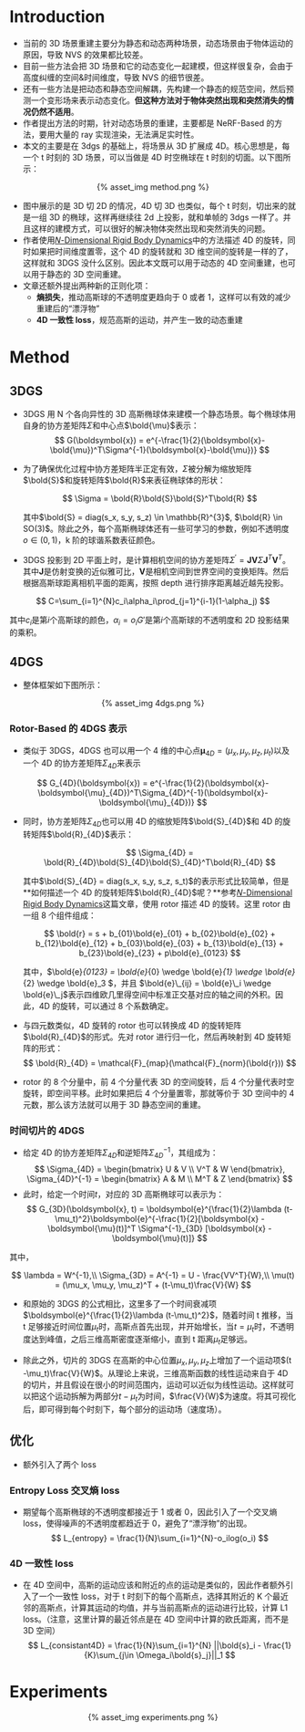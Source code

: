 # Introduction

- 当前的 3D 场景重建主要分为静态和动态两种场景，动态场景由于物体运动的原因，导致 NVS 的效果都比较差。
- 目前一些方法会把 3D 场景和它的动态变化一起建模，但这样很复杂，会由于高度纠缠的空间&时间维度，导致 NVS 的细节很差。
- 还有一些方法是把动态和静态空间解耦，先构建一个静态的规范空间，然后预测一个变形场来表示动态变化。**但这种方法对于物体突然出现和突然消失的情况仍然不适用**。
- 作者提出方法的时期，针对动态场景的重建，主要都是 NeRF-Based 的方法，要用大量的 ray 实现渲染，无法满足实时性。
- 本文的主要是在 3dgs 的基础上，将场景从 3D 扩展成 4D。核心思想是，每一个 t 时刻的 3D 场景，可以当做是 4D 时空椭球在 t 时刻的切面。以下图所示：

<p align="center">{% asset_img method.png %}</p>

- 图中展示的是 3D 切 2D 的情况，4D 切 3D 也类似，每个 t 时刻，切出来的就是一组 3D 的椭球，这样再继续往 2d 上投影，就和单帧的 3dgs 一样了。并且这样的建模方式，可以很好的解决物体突然出现和突然消失的问题。
- 作者使用[𝑁-Dimensional Rigid Body Dynamics](https://marctenbosch.com/ndphysics/NDrigidbody.pdf)中的方法描述 4D 的旋转，同时如果把时间维度置零，这个 4D 的旋转就和 3D 维空间的旋转是一样的了，这样就和 3DGS 没什么区别。因此本文既可以用于动态的 4D 空间重建，也可以用于静态的 3D 空间重建。
- 文章还额外提出两种新的正则化项：
  - **熵损失**，推动高斯球的不透明度更趋向于 0 或者 1，这样可以有效的减少重建后的“漂浮物”
  - **4D 一致性 loss**，规范高斯的运动，并产生一致的动态重建

# Method

## 3DGS

- 3DGS 用 N 个各向异性的 3D 高斯椭球体来建模一个静态场景。每个椭球体用自身的协方差矩阵$\Sigma$和中心点$\bold{\mu}$表示：
  $$
  G(\boldsymbol{x}) = e^{-\frac{1}{2}(\boldsymbol{x}-\bold{\mu})^T\Sigma^{-1}(\boldsymbol{x}-\bold{\mu})}
  $$
- 为了确保优化过程中协方差矩阵半正定有效，$\Sigma$被分解为缩放矩阵$\bold{S}$和旋转矩阵$\bold{R}$来表征椭球体的形状：

  $$
  \Sigma = \bold{R}\bold{S}\bold{S}^T\bold{R}
  $$

  其中$\bold{S} = diag(s_x, s_y, s_z) \in \mathbb{R}^{3}$, $\bold{R} \in SO(3)$。除此之外，每个高斯椭球体还有一些可学习的参数，例如不透明度$o \in (0,1)$，k 阶的球谐系数表征颜色。

- 3DGS 投影到 2D 平面上时，是计算相机空间的协方差矩阵$\Sigma^{'} = \boldsymbol{J}\boldsymbol{V}\Sigma\boldsymbol{J}^T\boldsymbol{V}^T$。其中$\boldsymbol{J}$是仿射变换的近似雅可比，$\boldsymbol{V}$是相机空间到世界空间的变换矩阵。然后根据高斯球距离相机平面的距离，按照 depth 进行排序距离越近越先投影。

$$
C=\sum_{i=1}^{N}c_i\alpha_i\prod_{j=1}^{i-1}(1-\alpha_j)
$$

其中$c_i$是第$i$个高斯球的颜色，$\alpha_i = o_iG'$是第$i$个高斯球的不透明度和 2D 投影结果的乘积。

## 4DGS

- 整体框架如下图所示：
<p align="center">{% asset_img 4dgs.png %}</p>

### Rotor-Based 的 4DGS 表示

- 类似于 3DGS，4DGS 也可以用一个 4 维的中心点$\boldsymbol{\mu}_{4D} = (\mu_x, \mu_y, \mu_z, \mu_t)$以及一个 4D 的协方差矩阵$\Sigma_{4D}$来表示

$$
G_{4D}(\boldsymbol{x}) = e^{-\frac{1}{2}(\boldsymbol{x}-\boldsymbol{\mu}_{4D})^T\Sigma_{4D}^{-1}(\boldsymbol{x}-\boldsymbol{\mu}_{4D})}
$$

- 同时，协方差矩阵$\Sigma_{4D}$也可以用 4D 的缩放矩阵$\bold{S}_{4D}$和 4D 的旋转矩阵$\bold{R}_{4D}$表示：

  $$
  \Sigma_{4D} = \bold{R}_{4D}\bold{S}_{4D}\bold{S}_{4D}^T\bold{R}_{4D}
  $$

  其中$\bold{S}_{4D} = diag(s_x, s_y, s_z, s_t)$的表示形式比较简单，但是**如何描述一个 4D 的旋转矩阵$\bold{R}_{4D}$呢？**参考[𝑁-Dimensional Rigid Body Dynamics](https://marctenbosch.com/ndphysics/NDrigidbody.pdf)这篇文章，使用 rotor 描述 4D 的旋转。这里 rotor 由一组 8 个组件组成：

  $$
  \bold{r} = s + b_{01}\bold{e}_{01} + b_{02}\bold{e}_{02} + b_{12}\bold{e}_{12} + b_{03}\bold{e}_{03} + b_{13}\bold{e}_{13} + b_{23}\bold{e}_{23} + p\bold{e}_{0123}
  $$

  其中，$\bold{e}_{0123} = \bold{e}_{0} \wedge \bold{e}_{1} \wedge \bold{e}_{2} \wedge \bold{e}_3 $，并且 $\bold{e}\_{ij} = \bold{e}\_i \wedge \bold{e}\_j$表示四维欧几里得空间中标准正交基对应的轴之间的外积。因此，4D 的旋转，可以通过 8 个系数确定。

- 与四元数类似，4D 旋转的 rotor 也可以转换成 4D 的旋转矩阵$\bold{R}_{4D}$的形式。先对 rotor 进行归一化，然后再映射到 4D 旋转矩阵的形式：
  $$
  \bold{R}_{4D} = \mathcal{F}_{map}(\mathcal{F}_{norm}(\bold{r}))
  $$
- rotor 的 8 个分量中，前 4 个分量代表 3D 的空间旋转，后 4 个分量代表时空旋转，即空间平移。此时如果把后 4 个分量置零，那就等价于 3D 空间中的 4 元数，那么该方法就可以用于 3D 静态空间的重建。

### 时间切片的 4DGS

- 给定 4D 的协方差矩阵$\Sigma_{4D}$和逆矩阵$\Sigma_{4D}^{-1}$，其组成为：
  $$
  \Sigma_{4D} = \begin{bmatrix}
  U & V \\
  V^T & W
  \end{bmatrix},
  \Sigma_{4D}^{-1} = \begin{bmatrix}
  A & M \\
  M^T & Z
  \end{bmatrix}
  $$
- 此时，给定一个时间$t$，对应的 3D 高斯椭球可以表示为：
  $$
  G_{3D}(\boldsymbol{x}, t) = \boldsymbol{e}^{\frac{1}{2}\lambda (t-\mu_t)^2}\boldsymbol{e}^{-\frac{1}{2}[\boldsymbol{x} - \boldsymbol{\mu}(t)]^T \Sigma^{-1}_{3D} [\boldsymbol{x} - \boldsymbol{\mu}(t)]}
  $$

其中，

$$
\lambda = W^{-1},\\
\Sigma_{3D} = A^{-1} = U - \frac{VV^T}{W},\\
\mu(t) = (\mu_x, \mu_y, \mu_z)^T + (t-\mu_t)\frac{V}{W}
$$

- 和原始的 3DGS 的公式相比，这里多了一个时间衰减项$\boldsymbol{e}^{\frac{1}{2}\lambda (t-\mu_t)^2}$，随着时间 t 推移，当 t 足够接近时间位置$\mu_t$时，高斯点首先出现，并开始增长，当$t = \mu_t$时，不透明度达到峰值，之后三维高斯密度逐渐缩小，直到 t 距离$\mu_t$足够远。

- 除此之外，切片的 3DGS 在高斯的中心位置$\mu_x, \mu_y, \mu_z$上增加了一个运动项$(t -\mu_t)\frac{V}{W}$。从理论上来说，三维高斯函数的线性运动来自于 4D 的切片，并且假设在很小的时间范围内，运动可以近似为线性运动。这样就可以把这个运动拆解为两部分$t-\mu_t$为时间，$\frac{V}{W}$为速度。将其可视化后，即可得到每个时刻下，每个部分的运动场（速度场）。

## 优化

- 额外引入了两个 loss

### Entropy Loss 交叉熵 loss

- 期望每个高斯椭球的不透明度都接近于 1 或者 0，因此引入了一个交叉熵 loss，使得噪声的不透明度都趋近于 0，避免了“漂浮物”的出现。
  $$
  L_{entropy} = \frac{1}{N}\sum_{i=1}^{N}-o_ilog(o_i)
  $$

### 4D 一致性 loss

- 在 4D 空间中，高斯的运动应该和附近的点的运动是类似的，因此作者额外引入了一个一致性 loss，对于 t 时刻下的每个高斯点，选择其附近的 K 个最近邻的高斯点，计算其运动的均值，并与当前高斯点的运动进行比较，计算 L1 loss。（注意，这里计算的最近邻点是在 4D 空间中计算的欧氏距离，而不是 3D 空间）
  $$
  L_{consistant4D} = \frac{1}{N}\sum_{i=1}^{N} ||\bold{s}_i - \frac{1}{K}\sum_{j\in \Omega_i\bold{s}_j}||_1
  $$

# Experiments

<p align="center">{% asset_img experiments.png %}</p>
